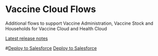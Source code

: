 # Vaccine Cloud Flows
Additional flows to support Vaccine Administration, Vaccine Stock and Households for Vaccine Cloud and Health Cloud

[Latest release notes](https://salesforce.quip.com/ZDCSAEFsbJ5i)

#[Deploy to Salesforce](https://githubsfdeploy.herokuapp.com/?owner=rboydsf&repo=VaccineCloudFlows)
[Deploy to Salesforce](https://githubsfdeploy.herokuapp.com/)
